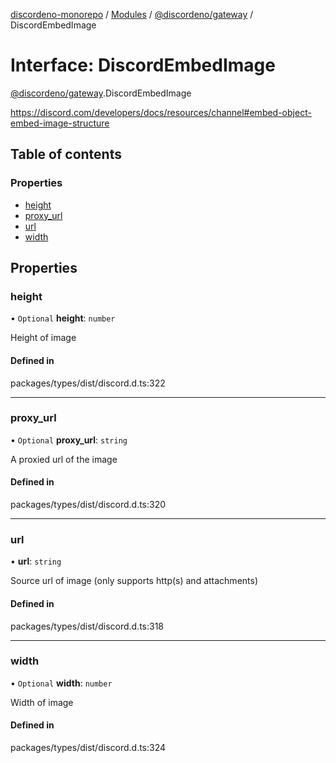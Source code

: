 [discordeno-monorepo](../README.md) / [Modules](../modules.md) / [@discordeno/gateway](../modules/discordeno_gateway.md) / DiscordEmbedImage

# Interface: DiscordEmbedImage

[@discordeno/gateway](../modules/discordeno_gateway.md).DiscordEmbedImage

https://discord.com/developers/docs/resources/channel#embed-object-embed-image-structure

## Table of contents

### Properties

- [height](discordeno_gateway.DiscordEmbedImage.md#height)
- [proxy_url](discordeno_gateway.DiscordEmbedImage.md#proxy_url)
- [url](discordeno_gateway.DiscordEmbedImage.md#url)
- [width](discordeno_gateway.DiscordEmbedImage.md#width)

## Properties

### height

• `Optional` **height**: `number`

Height of image

#### Defined in

packages/types/dist/discord.d.ts:322

---

### proxy_url

• `Optional` **proxy_url**: `string`

A proxied url of the image

#### Defined in

packages/types/dist/discord.d.ts:320

---

### url

• **url**: `string`

Source url of image (only supports http(s) and attachments)

#### Defined in

packages/types/dist/discord.d.ts:318

---

### width

• `Optional` **width**: `number`

Width of image

#### Defined in

packages/types/dist/discord.d.ts:324
